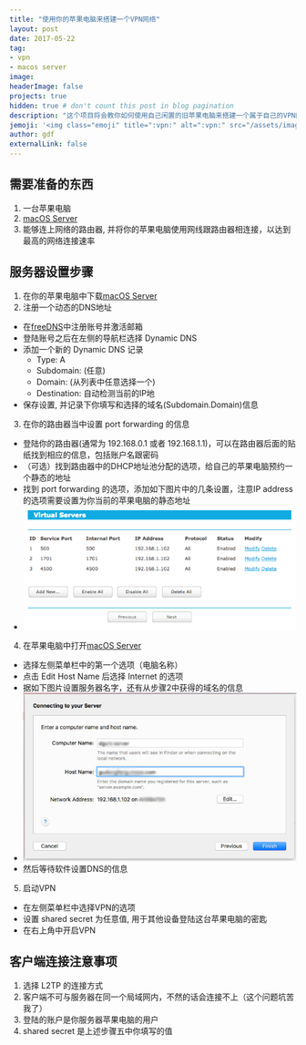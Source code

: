 ```yaml
---
title: "使用你的苹果电脑来搭建一个VPN网络"
layout: post
date: 2017-05-22
tag:
- vpn
- macos server
image:
headerImage: false
projects: true
hidden: true # don't count this post in blog pagination
description: "这个项目将会教你如何使用自己闲置的旧苹果电脑来搭建一个属于自己的VPN网络"
jemoji: '<img class="emoji" title=":vpn:" alt=":vpn:" src="/assets/images/icons/vpn-icon.png" height="20" width="20" align="absmiddle">'
author: gdf
externalLink: false
---
```


## 需要准备的东西

1. 一台苹果电脑
2. [macOS Server](https://itunes.apple.com/ca/app/macos-server/id883878097?mt=12)
3. 能够连上网络的路由器, 并将你的苹果电脑使用网线跟路由器相连接，以达到最高的网络连接速率

## 服务器设置步骤

1. 在你的苹果电脑中下载[macOS Server](https://itunes.apple.com/ca/app/macos-server/id883878097?mt=12)
2. 注册一个动态的DNS地址
  - 在[freeDNS](https://freedns.afraid.org/)中注册账号并激活邮箱
  - 登陆账号之后在左侧的导航栏选择 Dynamic DNS
  - 添加一个新的 Dynamic DNS 记录
    - Type: A
    - Subdomain: (任意)
    - Domain: (从列表中任意选择一个)
    - Destination: 自动检测当前的IP地
  - 保存设置, 并记录下你填写和选择的域名(Subdomain.Domain)信息
3. 在你的路由器当中设置 port forwarding 的信息
  - 登陆你的路由器(通常为 192.168.0.1 或者 192.168.1.1)，可以在路由器后面的贴纸找到相应的信息，包括账户名跟密码
  - （可选）找到路由器中的DHCP地址池分配的选项，给自己的苹果电脑预约一个静态的地址
  - 找到 port forwarding 的选项，添加如下图片中的几条设置，注意IP address的选项需要设置为你当前的苹果电脑的静态地址
  - ![img](/assets/images/posts/router.png)
4. 在苹果电脑中打开[macOS Server](https://itunes.apple.com/ca/app/macos-server/id883878097?mt=12)
  - 选择左侧菜单栏中的第一个选项（电脑名称）
  - 点击 Edit Host Name 后选择 Internet 的选项
  - 据如下图片设置服务器名字，还有从步骤2中获得的域名的信息
  - ![img](/assets/images/posts/macos_server.png)
  - 然后等待软件设置DNS的信息
5. 启动VPN
  - 在左侧菜单栏中选择VPN的选项
  - 设置 shared secret 为任意值, 用于其他设备登陆这台苹果电脑的密匙
  - 在右上角中开启VPN

## 客户端连接注意事项

1. 选择 L2TP 的连接方式
2. 客户端不可与服务器在同一个局域网内，不然的话会连接不上（这个问题坑苦我了）
3. 登陆的账户是你服务器苹果电脑的用户
4. shared secret 是上述步骤五中你填写的值